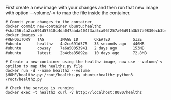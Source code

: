 First create a new image with your changes and then run that new image with option --volume/-v
to map the file inside the container.

```shell
# Commit your changes to the container
docker commit new-container ubuntu:healthz
#sha256:4a2cc691d57518c4da047aada404f3aa5ca06f257a06d91a3b57a9830ecb3b4c
docker images -a
#REPOSITORY   TAG       IMAGE ID       CREATED          SIZE
#ubuntu       healthz   4a2cc691d575   33 seconds ago   446MB
#ubuntu       cowsay    7a6a50053941   2 days ago       153MB
#ubuntu       latest    2b4cba85892a   10 days ago      72.8MB

# Create a new-container using the healthz image, now use --volume/-v optiion to map the healthz.py file
docker run -d --name healthz --volume $HOME/healthz.py:/root/healthz.py ubuntu:healthz python3 /root/healthz.py

# Check the service is running
docker exec -t healthz curl -v http://localhost:8080/healthz
```
